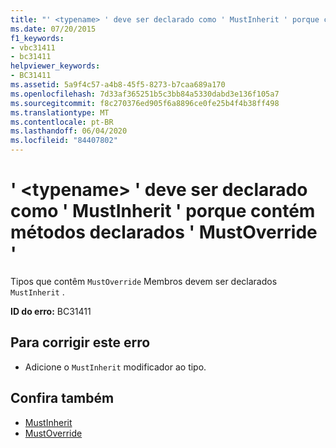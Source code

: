 ```yaml
---
title: "' <typename> ' deve ser declarado como ' MustInherit ' porque contém métodos declarados ' MustOverride '"
ms.date: 07/20/2015
f1_keywords:
- vbc31411
- bc31411
helpviewer_keywords:
- BC31411
ms.assetid: 5a9f4c57-a4b8-45f5-8273-b7caa689a170
ms.openlocfilehash: 7d33af365251b5c3bb84a5330dabd3e136f105a7
ms.sourcegitcommit: f8c270376ed905f6a8896ce0fe25b4f4b38ff498
ms.translationtype: MT
ms.contentlocale: pt-BR
ms.lasthandoff: 06/04/2020
ms.locfileid: "84407802"
---
```

# <a name="typename-must-be-declared-mustinherit-because-it-contains-methods-declared-mustoverride"></a>' \<typename> ' deve ser declarado como ' MustInherit ' porque contém métodos declarados ' MustOverride '
Tipos que contêm `MustOverride` Membros devem ser declarados `MustInherit` .  
  
 **ID do erro:** BC31411  
  
## <a name="to-correct-this-error"></a>Para corrigir este erro  
  
- Adicione o `MustInherit` modificador ao tipo.  
  
## <a name="see-also"></a>Confira também

- [MustInherit](../language-reference/modifiers/mustinherit.md)
- [MustOverride](../language-reference/modifiers/mustoverride.md)
